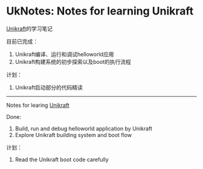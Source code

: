 # UkNotes: Notes for learning Unikraft

[Unikraft](https://unikraft.org/)的学习笔记

目前已完成：

1. Unikraft编译、运行和调试helloworld应用
2. Unikraft构建系统的初步探索以及boot的执行流程

计划：

1. Unikraft启动部分的代码精读

***

Notes for learing [Unikraft](https://unikraft.org/)

Done:

1. Build, run and debug helloworld application by Unikraft
2. Explore Unikraft building system and boot flow

计划：

1. Read the Unikraft boot code carefully
